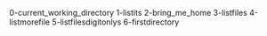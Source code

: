 0-current_working_directory
1-listits
2-bring_me_home
3-listfiles
4-listmorefile
5-listfilesdigitonlys
6-firstdirectory